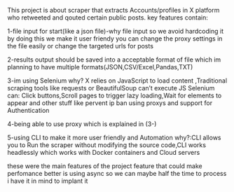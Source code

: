 This project is about scraper that extracts Accounts/profiles in X platform who retweeted and qouted certain public posts.
key features contain:

1-file input for start(like a json file)-why file input so we avoid hardcoding it by doing this we make it user friendy you can change the proxy settings in the file easily or change the targeted urls for posts

2-results output should be saved into a acceptable format of file which im planning to have multiple formats(JSON,CSV/Excel,Pandas,TXT)

3-im using Selenium why? X relies on JavaScript to load content ,Traditional scraping tools like requests or BeautifulSoup can’t execute JS Selenium can:
Click buttons,Scroll pages to trigger lazy loading,Wait for elements to appear and other stuff like pervent ip ban using proxys and support for Authentication

4-being able to use proxy which is explained in (3-)

5-using CLI to make it more user friendly and Automation why?:CLI allows you to Run the scraper without modifying the source code,CLI works headlessly which works with Docker containers and Cloud servers

these were the main features of the project
feature that could make perfomance better is using async so we can maybe half the time to process i have it in mind to implant it